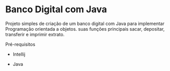 # Banco Digital com Java



Projeto simples de criação de um banco digital com Java para implementar Programação orientada a objetos. suas funções principais sacar, depositar, transferir e imprimir extrato.



Pré-requisitos

* Intellij

* Java

  